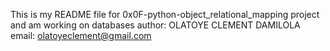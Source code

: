 This is my README file for 0x0F-python-object_relational_mapping project and am working on databases
author: OLATOYE CLEMENT DAMILOLA email: olatoyeclement@gmail.com
